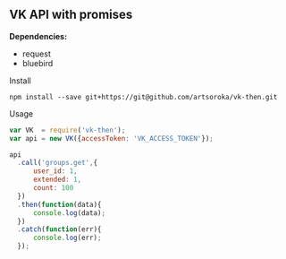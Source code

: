 ## VK API with promises 

**Dependencies:** 

* request 
* bluebird 

Install 

```
npm install --save git+https://git@github.com/artsoroka/vk-then.git
```

Usage 
```js
var VK  = require('vk-then'); 
var api = new VK({accessToken: 'VK_ACCESS_TOKEN'}); 

api
  .call('groups.get',{
      user_id: 1,
      extended: 1, 
      count: 100
  })
  .then(function(data){
      console.log(data); 
  })
  .catch(function(err){
      console.log(err); 
  }); 

```

